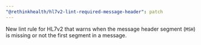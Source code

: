```yaml
---
"@rethinkhealth/hl7v2-lint-required-message-header": patch
---
```


New lint rule for HL7v2 that warns when the message header segment (`MSH`) is missing or not the first segment in a message.
